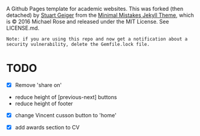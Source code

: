 A Github Pages template for academic websites. This was forked (then detached) by [Stuart Geiger](https://github.com/staeiou) from the [Minimal Mistakes Jekyll Theme](https://mmistakes.github.io/minimal-mistakes/), which is © 2016 Michael Rose and released under the MIT License. See LICENSE.md.

    Note: if you are using this repo and now get a notification about a security vulnerability, delete the Gemfile.lock file. 

# TODO

- [X] Remove 'share on'
- reduce height of [previous-next] buttons
- reduce height of footer
- [x] change Vincent cusson button to 'home'

- [x] add awards section to CV

